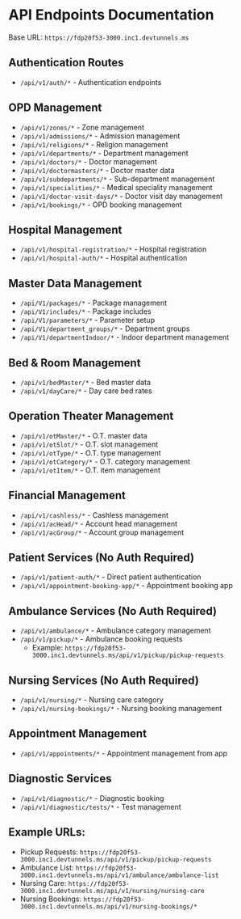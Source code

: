 # API Endpoints Documentation

Base URL: `https://fdp20f53-3000.inc1.devtunnels.ms`

## Authentication Routes
- `/api/v1/auth/*` - Authentication endpoints

## OPD Management
- `/api/v1/zones/*` - Zone management
- `/api/v1/admissions/*` - Admission management  
- `/api/v1/religions/*` - Religion management
- `/api/v1/departments/*` - Department management
- `/api/v1/doctors/*` - Doctor management
- `/api/v1/doctormasters/*` - Doctor master data
- `/api/v1/subdepartments/*` - Sub-department management
- `/api/v1/specialities/*` - Medical speciality management
- `/api/v1/doctor-visit-days/*` - Doctor visit day management
- `/api/v1/bookings/*` - OPD booking management

## Hospital Management
- `/api/v1/hospital-registration/*` - Hospital registration
- `/api/v1/hospital-auth/*` - Hospital authentication

## Master Data Management
- `/api/V1/packages/*` - Package management
- `/api/V1/includes/*` - Package includes
- `/api/V1/parameters/*` - Parameter setup
- `/api/V1/department_groups/*` - Department groups
- `/api/V1/departmentIndoor/*` - Indoor department management

## Bed & Room Management
- `/api/v1/bedMaster/*` - Bed master data
- `/api/v1/dayCare/*` - Day care bed rates

## Operation Theater Management
- `/api/v1/otMaster/*` - O.T. master data
- `/api/v1/otSlot/*` - O.T. slot management
- `/api/v1/otType/*` - O.T. type management
- `/api/v1/otCategory/*` - O.T. category management
- `/api/v1/otItem/*` - O.T. item management

## Financial Management
- `/api/v1/cashless/*` - Cashless management
- `/api/v1/acHead/*` - Account head management
- `/api/v1/acGroup/*` - Account group management

## Patient Services (No Auth Required)
- `/api/v1/patient-auth/*` - Direct patient authentication
- `/api/v1/appointment-booking-app/*` - Appointment booking app

## Ambulance Services (No Auth Required)
- `/api/v1/ambulance/*` - Ambulance category management
- `/api/v1/pickup/*` - Ambulance booking requests
  - Example: `https://fdp20f53-3000.inc1.devtunnels.ms/api/v1/pickup/pickup-requests`

## Nursing Services (No Auth Required)
- `/api/v1/nursing/*` - Nursing care category
- `/api/v1/nursing-bookings/*` - Nursing booking management

## Appointment Management
- `/api/v1/appointments/*` - Appointment management from app

## Diagnostic Services
- `/api/v1/diagnostic/*` - Diagnostic booking
- `/api/v1/diagnostic/tests/*` - Test management

## Example URLs:
- Pickup Requests: `https://fdp20f53-3000.inc1.devtunnels.ms/api/v1/pickup/pickup-requests`
- Ambulance List: `https://fdp20f53-3000.inc1.devtunnels.ms/api/v1/ambulance/ambulance-list`
- Nursing Care: `https://fdp20f53-3000.inc1.devtunnels.ms/api/v1/nursing/nursing-care`
- Nursing Bookings: `https://fdp20f53-3000.inc1.devtunnels.ms/api/v1/nursing-bookings/*`